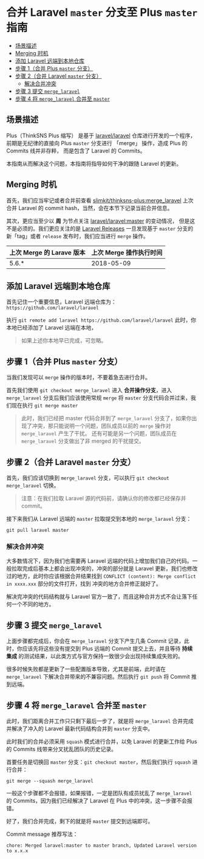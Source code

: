 # 合并 Laravel `master` 分支至 Plus `master` 指南

- [场景描述](#overview)
- [Merging 时机](#merging-time)
- [添加 Laravel 远端到本地仓库](#add-laravel-repo)
- [步骤 1（合并 Plus `master` 分支）](#merged-plus-master-branch)
- [步骤 2（合并 Laravel `master` 分支）](#merged-laravel-master-branch)
    - [解决合并冲突](#resolve-conflict)
- [步骤 3 提交 `merge_laravel`](#push-merge-laravel-branch)
- [步骤 4 将 `merge_laravel` 合并至 `master`](#merged-merge-laravel-branch-to-master)

<a name="overview"></a>
## 场景描述

Plus（ThinkSNS Plus 缩写） 是基于 [laravel/laravel](https://github.com/laravel/laravel) 仓库进行开发的一个程序，
前期是无纪律的直接向 Plus `master` 分支进行 「merge」 操作，造成 Plus 的 Commits 线并非存粹，
而是包含了 Laravel 的 Commits。

本指南从而解决这个问题，本指南将指导如何干净的跟随 Laravel 的更新。

<a name="merging-time"></a>
## Merging 时机

首先，我们应当牢记或者合并前查看 [slimkit/thinksns-plus:merge_laravel](https://github.com/slimkit/thinksns-plus/tree/merge_laravel) 上次合并 Laravel 的 commit hash，当然，会在本节下记录当前合并信息。

其次，更应当至少以 **周** 为节点关注 [laravel/laravel:master](https://github.com/laravel/laravel/tree/master) 的变动情况，
但是这不是必须的。我们更应关注的是 [Laravel Releases](https://github.com/laravel/laravel/releases) 一旦发现基于 `master` 分支的新「tag」或者 `release` 发布时，我们应当进行 `merge` 操作。

上次 Merge 的 Larave 版本 | 上次 Merge 操作执行时间
------------------------|----------------------
5.6.* | 2018-05-09

<a name="add-laravel-repo"></a>
## 添加 Laravel 远端到本地仓库

首先记住一个重要信息，Laravel 远端仓库为：`https://github.com/laravel/laravel`

执行 `git remote add laravel https://github.com/laravel/laravel` 此时，你本地已经添加了 Laravel 远端在本地，

> 如果上述你本地早已完成，可忽略。

<a name="merged-plus-master-branch"></a>
## 步骤 1（合并 Plus `master` 分支）

当我们发现可以 `merge` 操作的版本时，不要着急去进行合并。

首先我们使用 `git checkout merge_laravel` 进入 **合并操作分支**，进入 `merge_laravel` 分支后我们应该使用常规 `merge` 将 `master` 
分支代码合并过来，我们现在执行 `git merge master`

> 此时，我们已经把 master 代码合并到了 `merge_laravel` 分支了，如果你出现了冲突，那只能说明一个问题，团队成员以前的 `merge` 操作对 `merge_laravel` 产生了干扰。
> 还有可能是另一个问题，团队成员在 `merge_laravel` 分支做出了非 merged 的干扰提交。

<a name="merged-laravel-master-branch"></a>
## 步骤 2（合并 Laravel `master` 分支）

首先，我们应该切换到 `merge_laravel` 分支，可以执行 `git checkout merge_laravel` 切换。

> 注意：在我们拉取 Laravel 源的代码前，请确认你的修改都已经保存并 commit。

接下来我们从 Laravel 远端的 `master` 拉取提交到本地的 `merge_laravel` 分支：

```shell
git pull laravel master
```

<a name="resolve-conflict"></a>
### 解决合并冲突

大多数情况下，因为我们也需要再 Laravel 远端的代码上增加我们自己的代码。一般拉取完成后基本上都会出现冲突的，冲突的部分就是 Laravel 更新，我们也修改过的地方，此时你应该根据合并结果找到 `CONFLICT (content): Merge conflict in xxxx.xxx` 部分的文件打开，找到
冲突的地方合并修正就好了。

解决完冲突的代码结构就与 Laravel 官方一致了，而且这种合并方式不会让落下任何一个不同的地方。

<a name="push-merge-laravel-branch"></a>
## 步骤 3 提交 `merge_laravel`

上面步骤都完成后，你会在 `merge_laravel` 分支下产生几条 Commit 记录，此时，你应该先将这些没有提交到 Plus 远端的 Commit 提交上去，并且等待 **持续集成** 的测试结果，以此类方式与官方保持一致很少会出现持续集成失败的。

很多时候失败都是更新了一些配置版本导致，尤其是前端，此时请在 `merge_laravel`
 下解决合并带来的不兼容问题。然后执行 `git push` 将 Commit 推到远端。

<a name="merged-merge-laravel-branch-to-master"></a>
## 步骤 4 将 `merge_laravel` 合并至 `master`

此时，我们距离合并工作只只剩下最后一步了，就是将 `merge_laravel` 合并完成并解决了冲入的 Laravel 最新代码结构合并到 `master` 分支中。

此时我们的合并必须采用 `squash` 模式进行合并，以免 Laravel 的更新工作给 Plus 的 Commits 线带来分叉扰乱团队的历史记录。

首要任务是切换回 `master` 分支：`git checkout master`，然后我们执行 `squash` 进行合并：

```shell
git merge --squash merge_laravel
```

一般这个步骤都不会报错，如果报错，一定是团队有成员扰乱了 `merge_laravel` 的 Commits，因为我们已经解决了 Laravel 在 Plus 中的冲突，这一步骤不会报错。

好了，我们合并完成，剩下的就是将 `master` 提交到远端即可。

Commit message 推荐写法：

```
chore: Merged laravel:master to master branch, Updated Laravel version to x.x.x
```
